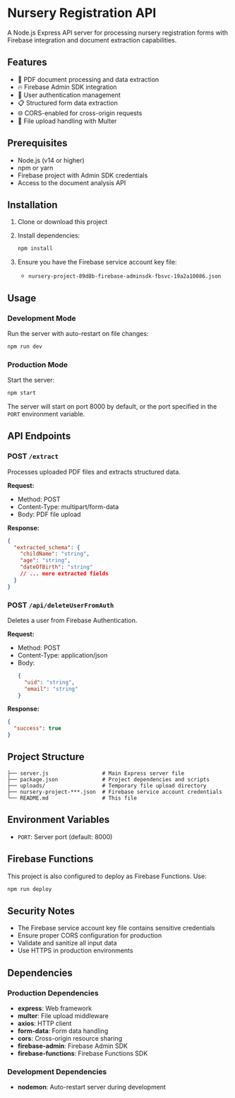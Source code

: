 # Nursery Registration API

A Node.js Express API server for processing nursery registration forms with Firebase integration and document extraction capabilities.

## Features

- 📄 PDF document processing and data extraction
- 🔥 Firebase Admin SDK integration
- 👤 User authentication management
- 📋 Structured form data extraction
- 🌐 CORS-enabled for cross-origin requests
- 📁 File upload handling with Multer

## Prerequisites

- Node.js (v14 or higher)
- npm or yarn
- Firebase project with Admin SDK credentials
- Access to the document analysis API

## Installation

1. Clone or download this project
2. Install dependencies:

   ```bash
   npm install
   ```

3. Ensure you have the Firebase service account key file:
   - `nursery-project-89d8b-firebase-adminsdk-fbsvc-19a2a10086.json`

## Usage

### Development Mode

Run the server with auto-restart on file changes:

```bash
npm run dev
```

### Production Mode

Start the server:

```bash
npm start
```

The server will start on port 8000 by default, or the port specified in the `PORT` environment variable.

## API Endpoints

### POST `/extract`

Processes uploaded PDF files and extracts structured data.

**Request:**

- Method: POST
- Content-Type: multipart/form-data
- Body: PDF file upload

**Response:**

```json
{
  "extracted_schema": {
    "childName": "string",
    "age": "string",
    "dateOfBirth": "string"
    // ... more extracted fields
  }
}
```

### POST `/api/deleteUserFromAuth`

Deletes a user from Firebase Authentication.

**Request:**

- Method: POST
- Content-Type: application/json
- Body:
  ```json
  {
    "uid": "string",
    "email": "string"
  }
  ```

**Response:**

```json
{
  "success": true
}
```

## Project Structure

```
├── server.js                 # Main Express server file
├── package.json              # Project dependencies and scripts
├── uploads/                  # Temporary file upload directory
├── nursery-project-***.json  # Firebase service account credentials
└── README.md                 # This file
```

## Environment Variables

- `PORT`: Server port (default: 8000)

## Firebase Functions

This project is also configured to deploy as Firebase Functions. Use:

```bash
npm run deploy
```

## Security Notes

- The Firebase service account key file contains sensitive credentials
- Ensure proper CORS configuration for production
- Validate and sanitize all input data
- Use HTTPS in production environments

## Dependencies

### Production Dependencies

- **express**: Web framework
- **multer**: File upload middleware
- **axios**: HTTP client
- **form-data**: Form data handling
- **cors**: Cross-origin resource sharing
- **firebase-admin**: Firebase Admin SDK
- **firebase-functions**: Firebase Functions SDK

### Development Dependencies

- **nodemon**: Auto-restart server during development
